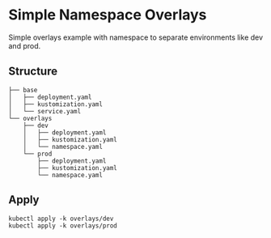 # Simple Namespace Overlays

Simple overlays example with namespace to separate environments like dev and prod.

## Structure

    ├── base
    │   ├── deployment.yaml
    │   ├── kustomization.yaml
    │   └── service.yaml
    └── overlays
        ├── dev
        │   ├── deployment.yaml
        │   ├── kustomization.yaml
        │   └── namespace.yaml
        └── prod
            ├── deployment.yaml
            ├── kustomization.yaml
            └── namespace.yaml

## Apply

    kubectl apply -k overlays/dev
    kubectl apply -k overlays/prod